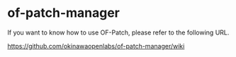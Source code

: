 # of-patch-manager

If you want to know how to use OF-Patch,
please refer to the following URL.

https://github.com/okinawaopenlabs/of-patch-manager/wiki
